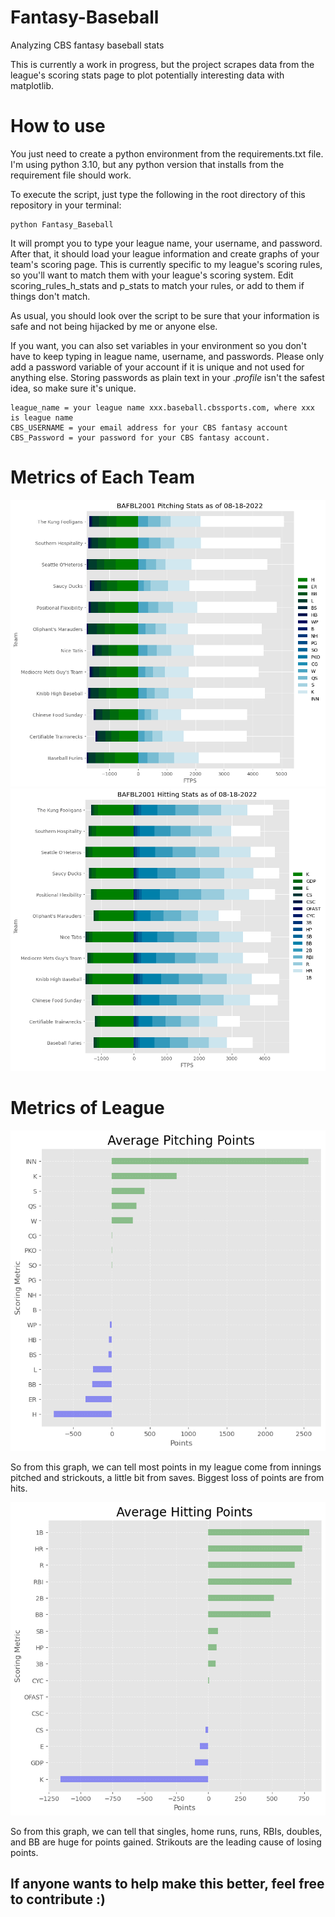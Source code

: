 # Fantasy-Baseball
Analyzing CBS fantasy baseball stats

This is currently a work in progress, but the project scrapes data from the league's scoring stats page to plot potentially interesting data with matplotlib. 

# How to use

You just need to create a python environment from the requirements.txt file. I'm using python 3.10, but any python version that installs from the requirement file should work.


To execute the script, just type the following in the root directory of this repository in your terminal:
```
python Fantasy_Baseball
```

It will prompt you to type your league name, your username, and password. After that, it should load your league information and create graphs of your team's scoring page. This is currently specific to my league's scoring rules, so you'll want to match them with your league's scoring system. Edit scoring_rules_h_stats and p_stats to match your rules, or add to them if things don't match. 

As usual, you should look over the script to be sure that your information is safe and not being hijacked by me or anyone else. 

If you want, you can also set variables in your environment so you don't have to keep typing in league name, username, and passwords.
Please only add a password variable of your account if it is unique and not used for anything else. Storing passwords as plain text in your .*profile* isn't the safest idea, so make sure it's unique. 

```
league_name = your league name xxx.baseball.cbssports.com, where xxx is league name
CBS_USERNAME = your email address for your CBS fantasy account
CBS_Password = your password for your CBS fantasy account.
```


# Metrics of Each Team

![pitching](League/Pitching_stats_2022-08-18.png)
![hitting](League/hitting_stats_2022-08-18.png)

# Metrics of League

![pitching_league](League/Average_pitching_scores_2022-08-18.png)

So from this graph, we can tell most points in my league come from innings pitched and strickouts, a little bit from saves. Biggest loss of points are from hits.

![hitting_league](League/Average_hitting_scores_2022-08-18.png)

So from this graph, we can tell that singles, home runs, runs, RBIs, doubles, and BB are huge for points gained. Strikouts are the leading cause of losing points. 

## If anyone wants to help make this better, feel free to contribute :) 